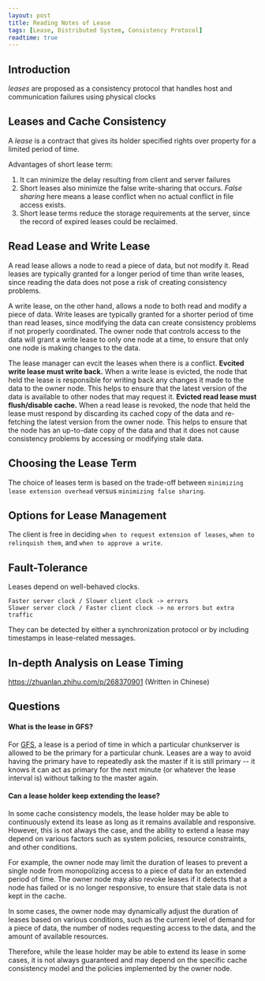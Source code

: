 ```yaml
---
layout: post
title: Reading Notes of Lease
tags: [Lease, Distributed System, Consistency Protocol]
readtime: true
---
```


## Introduction

*leases* are proposed as a consistency protocol that handles host and communication failures using physical clocks

## Leases and Cache Consistency
A *lease* is a contract that gives its holder specified rights over property for a limited period of time.

Advantages of short lease term:
1. It can minimize the delay resulting from client and server failures
2. Short leases also minimize the false write-sharing that occurs. *False sharing* here means a lease conflict when no actual conflict in file access exists. 
3. Short lease terms reduce the storage requirements at the server, since the record of expired leases could be reclaimed.

## Read Lease and Write Lease
A read lease allows a node to read a piece of data, but not modify it. Read leases are typically granted for a longer period of time than write leases, since reading the data does not pose a risk of creating consistency problems.

A write lease, on the other hand, allows a node to both read and modify a piece of data. Write leases are typically granted for a shorter period of time than read leases, since modifying the data can create consistency problems if not properly coordinated. The owner node that controls access to the data will grant a write lease to only one node at a time, to ensure that only one node is making changes to the data.

The lease manager can evcit the leases when there is a conflict. **Evcited write lease must write back.** When a write lease is evicted, the node that held the lease is responsible for writing back any changes it made to the data to the owner node. This helps to ensure that the latest version of the data is available to other nodes that may request it. **Evicted read lease must flush/disable cache.** When a read lease is revoked, the node that held the lease must respond by discarding its cached copy of the data and re-fetching the latest version from the owner node. This helps to ensure that the node has an up-to-date copy of the data and that it does not cause consistency problems by accessing or modifying stale data.

## Choosing the Lease Term
The choice of leases term is based on the trade-off between `minimizing lease extension overhead` versus `minimizing false sharing`.

## Options for Lease Management
The client is free in deciding `when to request extension of leases`, `when to relinquish them`, and `when to approve a write`.

## Fault-Tolerance
Leases depend on well-behaved clocks.
```
Faster server clock / Slower client clock -> errors
Slower server clock / Faster client clock -> no errors but extra traffic
```

They can be detected by either a synchronization protocol or by including timestamps in lease-related messages.

## In-depth Analysis on Lease Timing
<a>https://zhuanlan.zhihu.com/p/268370901</a> (Written in Chinese)


## Questions
#### What is the lease in GFS?
For [GFS](2023-1-23-GFS.md), a lease is a period of time in which a particular chunkserver is allowed to be the primary for a particular chunk. Leases are a way to avoid having the primary have to repeatedly ask the master if it is still primary -- it knows it can act as primary for the next minute (or whatever the lease interval is) without talking to the master again.

#### Can a lease holder keep extending the lease?
In some cache consistency models, the lease holder may be able to continuously extend its lease as long as it remains available and responsive. However, this is not always the case, and the ability to extend a lease may depend on various factors such as system policies, resource constraints, and other conditions.

For example, the owner node may limit the duration of leases to prevent a single node from monopolizing access to a piece of data for an extended period of time. The owner node may also revoke leases if it detects that a node has failed or is no longer responsive, to ensure that stale data is not kept in the cache.

In some cases, the owner node may dynamically adjust the duration of leases based on various conditions, such as the current level of demand for a piece of data, the number of nodes requesting access to the data, and the amount of available resources.

Therefore, while the lease holder may be able to extend its lease in some cases, it is not always guaranteed and may depend on the specific cache consistency model and the policies implemented by the owner node.